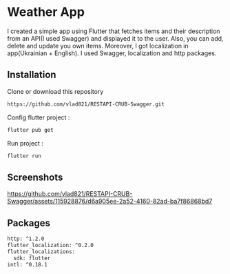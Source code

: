 
# Weather App

I created a simple app using Flutter that fetches items and their description from an API(I used Swagger) and displayed it to the user.  Also, you can add, delete and update you own items. Moreover, I got localization in app(Ukrainian + English). I used Swagger, localization and http packages.


## Installation

Clone or download this repository

```bash
https://github.com/vlad821/RESTAPI-CRUB-Swagger.git
```
Config flutter project :

```bash
flutter pub get
```
Run project :

```bash
flutter run
```  
## Screenshots


https://github.com/vlad821/RESTAPI-CRUB-Swagger/assets/115928876/d6a905ee-2a52-4160-82ad-ba7f86868bd7

                   
## Packages 
  ```bash
  http: ^1.2.0
  flutter_localization: ^0.2.0
  flutter_localizations:
    sdk: flutter
  intl: ^0.18.1
  ```

